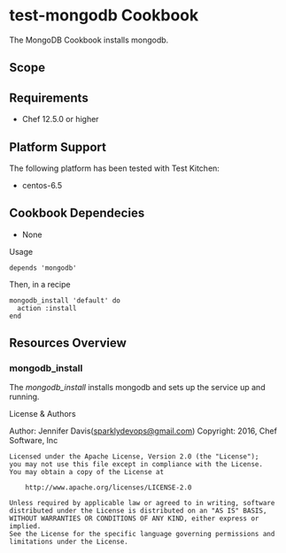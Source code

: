 # test-mongodb Cookbook

The MongoDB Cookbook installs mongodb.

## Scope

## Requirements

* Chef 12.5.0 or higher

## Platform Support 

The following platform has been tested with Test Kitchen:

* centos-6.5

## Cookbook Dependecies

* None

Usage

```
depends 'mongodb'
```

Then, in a recipe

```
mongodb_install 'default' do
  action :install
end
```

## Resources Overview

### mongodb_install

The *mongodb_install* installs mongodb and sets up the service up and running.

License & Authors

Author: Jennifer Davis(sparklydevops@gmail.com)
Copyright: 2016, Chef Software, Inc

```
Licensed under the Apache License, Version 2.0 (the "License");
you may not use this file except in compliance with the License.
You may obtain a copy of the License at

    http://www.apache.org/licenses/LICENSE-2.0

Unless required by applicable law or agreed to in writing, software
distributed under the License is distributed on an "AS IS" BASIS,
WITHOUT WARRANTIES OR CONDITIONS OF ANY KIND, either express or implied.
See the License for the specific language governing permissions and
limitations under the License.

```


